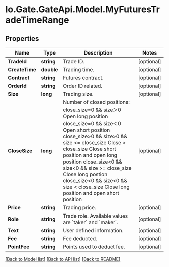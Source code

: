 
# Io.Gate.GateApi.Model.MyFuturesTradeTimeRange

## Properties

Name | Type | Description | Notes
------------ | ------------- | ------------- | -------------
**TradeId** | **string** | Trade ID. | [optional] 
**CreateTime** | **double** | Trading time. | [optional] 
**Contract** | **string** | Futures contract. | [optional] 
**OrderId** | **string** | Order ID related. | [optional] 
**Size** | **long** | Trading size. | [optional] 
**CloseSize** | **long** | Number of closed positions:  close_size&#x3D;0 &amp;&amp; size＞0 Open long position close_size&#x3D;0 &amp;&amp; size＜0 Open short position close_size&gt;0 &amp;&amp; size&gt;0 &amp;&amp; size &lt;&#x3D; close_size Close &gt; close_size Close short position and open long position close_size&lt;0 &amp;&amp; size&lt;0 &amp;&amp; size &gt;&#x3D; close_size Close long postion close_size&lt;0 &amp;&amp; size&lt;0 &amp;&amp; size &lt; close_size Close long position and open short position | [optional] 
**Price** | **string** | Trading price. | [optional] 
**Role** | **string** | Trade role. Available values are &#x60;taker&#x60; and &#x60;maker&#x60;. | [optional] 
**Text** | **string** | User defined information. | [optional] 
**Fee** | **string** | Fee deducted. | [optional] 
**PointFee** | **string** | Points used to deduct fee. | [optional] 

[[Back to Model list]](../README.md#documentation-for-models)
[[Back to API list]](../README.md#documentation-for-api-endpoints)
[[Back to README]](../README.md)
